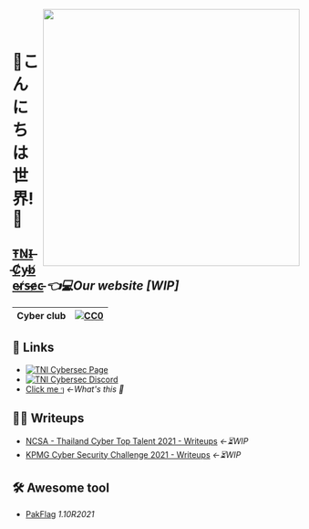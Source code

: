 <br>
<img align="right" src="https://imgur.com/SN6ZqUt.png" width="450"></img>
<p align="center">
</br>	

# 👋こんにちは世界!👋
## [T̵N̸I̶ ̵C̸y̴b̸e̴r̸s̵e̷c̵](https://tni-cybersec.github.io) *👈💻Our website [WIP]*
|Cyber club|[![CC0](https://licensebuttons.net/p/zero/1.0/88x31.png)](https://creativecommons.org/publicdomain/zero/1.0/)|
|----|----|

## 🔗 Links
- [![TNI Cybersec Page](https://img.shields.io/badge/TNI%20Cybersec-Like-blue?style=social&logo=facebook)](https://www.facebook.com/TNICybersec)
- [![TNI Cybersec Discord](https://img.shields.io/badge/TNI%20Cybersec-Join-black?style=social&logo=discord)](https://discord.gg/ETMkrHSGZG)
- [Click me ๆ](https://tni-cybersec.github.io/nevergonnagiveyouup.html) *←What's this 👀*

## 👨‍💻 Writeups
- [NCSA - Thailand Cyber Top Talent 2021 - Writeups](https://github.com/karinzaa/NCSA_Senior_Write_Up) *←⏳WIP*
- [KPMG Cyber Security Challenge 2021 - Writeups](https://github.com/TNI-Cybersec/KPMG_Cyber_Security_Challenge_2021_Writeups) *←⏳WIP*

## 🛠 Awesome tool
- [PakFlag](https://github.com/TNI-Cybersec/PakFlag) *1.10R2021*
